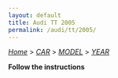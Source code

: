 ```yaml
---
layout: default
title: Audi TT 2005
permalink: /audi/tt/2005/
---
```

[*Home*](/) > [*CAR*](/car/) > [*MODEL*](/car/model/) > [*YEAR*](/car/model/year/)

**Follow the instructions**